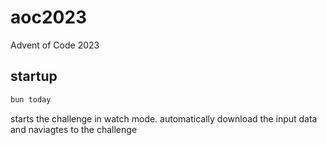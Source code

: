 # aoc2023

Advent of Code 2023

## startup

```bash
bun today
```

starts the challenge in watch mode. automatically download the input data and naviagtes to the challenge
